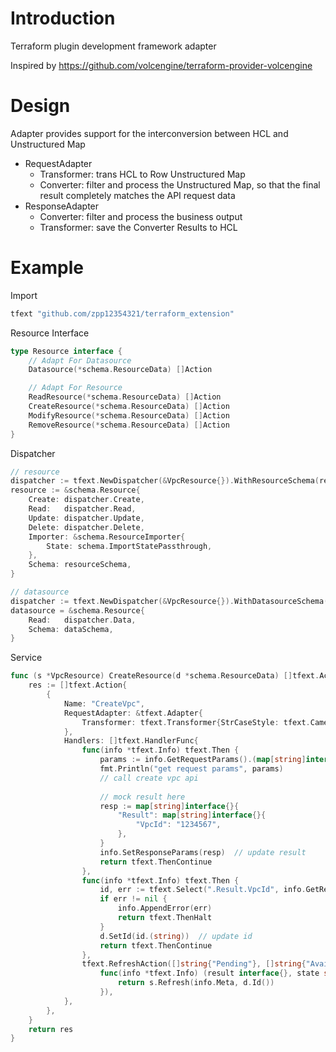# Introduction
Terraform plugin development framework adapter

Inspired by https://github.com/volcengine/terraform-provider-volcengine
# Design
Adapter provides support for the interconversion between HCL and Unstructured Map

* RequestAdapter
  - Transformer: trans HCL to Row Unstructured Map
  - Converter: filter and process the Unstructured Map, so that the final result completely matches the API request data
* ResponseAdapter
  - Converter: filter and process the business output
  - Transformer: save the Converter Results to HCL
# Example
Import
```go
tfext "github.com/zpp12354321/terraform_extension"
```
Resource Interface
```go
type Resource interface {
	// Adapt For Datasource
	Datasource(*schema.ResourceData) []Action

	// Adapt For Resource
	ReadResource(*schema.ResourceData) []Action
	CreateResource(*schema.ResourceData) []Action
	ModifyResource(*schema.ResourceData) []Action
	RemoveResource(*schema.ResourceData) []Action
}
```
Dispatcher
```go
// resource
dispatcher := tfext.NewDispatcher(&VpcResource{}).WithResourceSchema(resourceSchema)
resource := &schema.Resource{
    Create: dispatcher.Create,
    Read:   dispatcher.Read,
    Update: dispatcher.Update,
    Delete: dispatcher.Delete,
    Importer: &schema.ResourceImporter{
        State: schema.ImportStatePassthrough,
    },
    Schema: resourceSchema,
}

// datasource
dispatcher := tfext.NewDispatcher(&VpcResource{}).WithDatasourceSchema(dataSchema)
datasource = &schema.Resource{
    Read:   dispatcher.Data,
    Schema: dataSchema,
}
```
Service
```go
func (s *VpcResource) CreateResource(d *schema.ResourceData) []tfext.Action {
	res := []tfext.Action{
		{
			Name: "CreateVpc",
			RequestAdapter: &tfext.Adapter{
				Transformer: tfext.Transformer{StrCaseStyle: tfext.Camel},
			},
			Handlers: []tfext.HandlerFunc{
				func(info *tfext.Info) tfext.Then {
					params := info.GetRequestParams().(map[string]interface{})
					fmt.Println("get request params", params)
					// call create vpc api
					
					// mock result here
					resp := map[string]interface{}{
						"Result": map[string]interface{}{
							"VpcId": "1234567",
						},
					}
					info.SetResponseParams(resp)  // update result
					return tfext.ThenContinue
				},
				func(info *tfext.Info) tfext.Then {
					id, err := tfext.Select(".Result.VpcId", info.GetResponseParams())
					if err != nil {
						info.AppendError(err)
						return tfext.ThenHalt
					}
					d.SetId(id.(string))  // update id
					return tfext.ThenContinue
				},
				tfext.RefreshAction([]string{"Pending"}, []string{"Available"}, d.Timeout(schema.TimeoutCreate), 5*time.Second,
					func(info *tfext.Info) (result interface{}, state string, err error) {
						return s.Refresh(info.Meta, d.Id())
					}),
			},
		},
	}
	return res
}
```